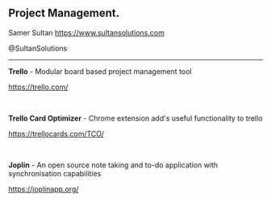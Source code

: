 ## Project Management.

Samer Sultan
https://www.sultansolutions.com

@SultanSolutions

---

**Trello** - Modular board based project management tool

https://trello.com/

&nbsp;
&nbsp;

**Trello Card Optimizer** - Chrome extension add's useful functionality to trello

https://trellocards.com/TCO/

&nbsp;
&nbsp;

**Joplin** - An open source note taking and to-do application with synchronisation capabilities

https://joplinapp.org/

&nbsp;
&nbsp;
